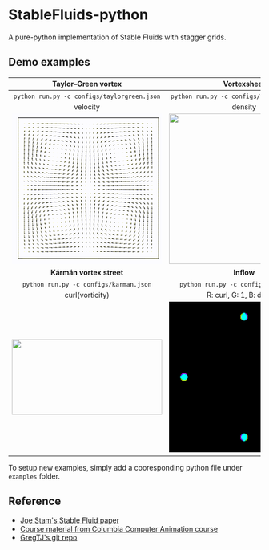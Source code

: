 # StableFluids-python

A pure-python implementation of Stable Fluids with stagger grids.

## Demo examples

| Taylor–Green vortex        | Vortexsheet           | 
| :------------------------: |:-------------:| 
| ```python run.py -c configs/taylorgreen.json```      | ```python run.py -c configs/vortexsheet.json``` | 
| velocity      | density      | 
| <img src="figures/taylorgreen.gif" width="300" height="300"/> | <img src="figures/vortexsheet.gif" width="300" height="300"/> | 
| **Kármán vortex street**       | **Inflow**           | 
| ```python run.py -c configs/karman.json```      | ```python run.py -c configs/inflow.json``` | 
| curl(vorticity)      | R: curl, G: 1, B: density      | 
| <img src="figures/karman.gif" width="300" height="150"/> | <img src="figures/inflow.gif" width="300" height="300"/> | 

To setup new examples, simply add a cooresponding python file under `examples` folder.

## Reference
- [Joe Stam's Stable Fluid paper](https://pages.cs.wisc.edu/~chaol/data/cs777/stam-stable_fluids.pdf)
- [Course material from Columbia Computer Animation course](http://www.cs.columbia.edu/~cxz/teaching/w4167_f21/#)
- [GregTJ's git repo](https://github.com/GregTJ/stable-fluids)